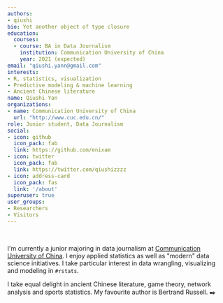 ```yaml
---
authors:
- qiushi
bio: Yet another object of type closure
education:
  courses:
  - course: BA in Data Journalism
    institution: Communication University of China
    year: 2021 (expected)
email: "qiushi.yann@gmail.com"
interests:
- R, statistics, visualization
- Predictive modeling & machine learning
- Ancient Chinese literature
name: Qiushi Yan
organizations:
- name: Communication University of China
  url: "http://www.cuc.edu.cn/"
role: Junior student, Data Journalism
social:
- icon: github
  icon_pack: fab
  link: https://github.com/enixam
- icon: twitter
  icon_pack: fab
  link: https://twitter.com/qiushizzzz
- icon: address-card
  icon_pack: fas
  link: '/about'
superuser: true
user_groups:
- Researchers
- Visitors
---
```

<br>

I'm currently a junior majoring in data journalism at [Communication University of China](http://www.cuc.edu.cn/). I enjoy applied statistics as well as "modern" data science initiatives. I take particular interest in data wrangling, visualizing and modeling in `#rstats`.

I take equal delight in ancient Chinese literature, game theory, network analysis and sports statistics. My favourite author is Bertrand Russell. :black_nib: 


